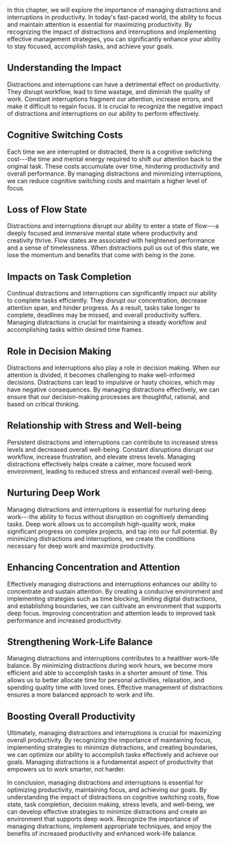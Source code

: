 
In this chapter, we will explore the importance of managing distractions and interruptions in productivity. In today's fast-paced world, the ability to focus and maintain attention is essential for maximizing productivity. By recognizing the impact of distractions and interruptions and implementing effective management strategies, you can significantly enhance your ability to stay focused, accomplish tasks, and achieve your goals.

Understanding the Impact
------------------------

Distractions and interruptions can have a detrimental effect on productivity. They disrupt workflow, lead to time wastage, and diminish the quality of work. Constant interruptions fragment our attention, increase errors, and make it difficult to regain focus. It is crucial to recognize the negative impact of distractions and interruptions on our ability to perform effectively.

Cognitive Switching Costs
-------------------------

Each time we are interrupted or distracted, there is a cognitive switching cost---the time and mental energy required to shift our attention back to the original task. These costs accumulate over time, hindering productivity and overall performance. By managing distractions and minimizing interruptions, we can reduce cognitive switching costs and maintain a higher level of focus.

Loss of Flow State
------------------

Distractions and interruptions disrupt our ability to enter a state of flow---a deeply focused and immersive mental state where productivity and creativity thrive. Flow states are associated with heightened performance and a sense of timelessness. When distractions pull us out of this state, we lose the momentum and benefits that come with being in the zone.

Impacts on Task Completion
--------------------------

Continual distractions and interruptions can significantly impact our ability to complete tasks efficiently. They disrupt our concentration, decrease attention span, and hinder progress. As a result, tasks take longer to complete, deadlines may be missed, and overall productivity suffers. Managing distractions is crucial for maintaining a steady workflow and accomplishing tasks within desired time frames.

Role in Decision Making
-----------------------

Distractions and interruptions also play a role in decision making. When our attention is divided, it becomes challenging to make well-informed decisions. Distractions can lead to impulsive or hasty choices, which may have negative consequences. By managing distractions effectively, we can ensure that our decision-making processes are thoughtful, rational, and based on critical thinking.

Relationship with Stress and Well-being
---------------------------------------

Persistent distractions and interruptions can contribute to increased stress levels and decreased overall well-being. Constant disruptions disrupt our workflow, increase frustration, and elevate stress levels. Managing distractions effectively helps create a calmer, more focused work environment, leading to reduced stress and enhanced overall well-being.

Nurturing Deep Work
-------------------

Managing distractions and interruptions is essential for nurturing deep work---the ability to focus without disruption on cognitively demanding tasks. Deep work allows us to accomplish high-quality work, make significant progress on complex projects, and tap into our full potential. By minimizing distractions and interruptions, we create the conditions necessary for deep work and maximize productivity.

Enhancing Concentration and Attention
-------------------------------------

Effectively managing distractions and interruptions enhances our ability to concentrate and sustain attention. By creating a conducive environment and implementing strategies such as time blocking, limiting digital distractions, and establishing boundaries, we can cultivate an environment that supports deep focus. Improving concentration and attention leads to improved task performance and increased productivity.

Strengthening Work-Life Balance
-------------------------------

Managing distractions and interruptions contributes to a healthier work-life balance. By minimizing distractions during work hours, we become more efficient and able to accomplish tasks in a shorter amount of time. This allows us to better allocate time for personal activities, relaxation, and spending quality time with loved ones. Effective management of distractions ensures a more balanced approach to work and life.

Boosting Overall Productivity
-----------------------------

Ultimately, managing distractions and interruptions is crucial for maximizing overall productivity. By recognizing the importance of maintaining focus, implementing strategies to minimize distractions, and creating boundaries, we can optimize our ability to accomplish tasks effectively and achieve our goals. Managing distractions is a fundamental aspect of productivity that empowers us to work smarter, not harder.

In conclusion, managing distractions and interruptions is essential for optimizing productivity, maintaining focus, and achieving our goals. By understanding the impact of distractions on cognitive switching costs, flow state, task completion, decision making, stress levels, and well-being, we can develop effective strategies to minimize distractions and create an environment that supports deep work. Recognize the importance of managing distractions, implement appropriate techniques, and enjoy the benefits of increased productivity and enhanced work-life balance.

